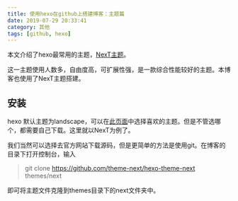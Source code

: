 ```yaml
---
title: 使用hexo在github上搭建博客：主题篇
date: 2019-07-29 20:33:41
category: 其他
tags: [github, hexo]
---
```


 本文介绍了hexo最常用的主题，[NexT主题](https://theme-next.org/)。

 这一主题使用人数多，自由度高，可扩展性强，是一款综合性能较好的主题。本博客也使用了NexT主题搭建。

 ## 安装
 hexo 默认主题为landscape，可以在[此页面](https://hexo.io/themes/)中选择喜欢的主题。但是不管选哪个，都需要自己下载。这里就以NexT为例了。

我们当然可以选择去官方网站下载源码，但是更简单的方法是使用git。在博客的目录下打开控制台，输入
>git clone https://github.com/theme-next/hexo-theme-next themes/next

即可将主题文件克隆到themes目录下的next文件夹中。